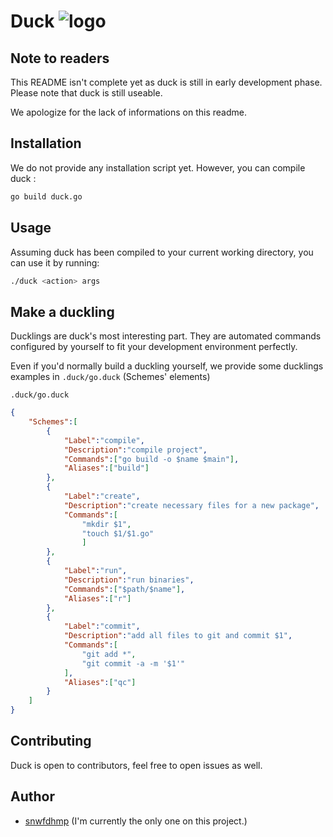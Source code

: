 # Duck ![logo][logo-xs]

## Note to readers

This README isn't complete yet as duck is still in early development phase. Please note that duck is still useable.

We apologize for the lack of informations on this readme.

## Installation

We do not provide any installation script yet. However, you can compile duck :

```bash
go build duck.go
```

## Usage

Assuming duck has been compiled to your current working directory, you can use it by running:

```bash
./duck <action> args
```

## Make a duckling

Ducklings are duck's most interesting part.
They are automated commands configured by yourself to fit your development environment perfectly.

Even if you'd normally build a duckling yourself, we provide some ducklings examples in <code>.duck/go.duck</code> (Schemes' elements)

<code>.duck/go.duck</code>

```JSON
{
	"Schemes":[
		{
			"Label":"compile",
			"Description":"compile project",
			"Commands":["go build -o $name $main"],
			"Aliases":["build"]
		},
		{
			"Label":"create",
			"Description":"create necessary files for a new package",
			"Commands":[
				"mkdir $1",
				"touch $1/$1.go"
				]
		},
		{
			"Label":"run",
			"Description":"run binaries",
			"Commands":["$path/$name"],
			"Aliases":["r"]
		},
		{
			"Label":"commit",
			"Description":"add all files to git and commit $1",
			"Commands":[
				"git add *",
				"git commit -a -m '$1'"
			],
			"Aliases":["qc"]
		}
	]
}
```


## Contributing

Duck is open to contributors, feel free to open issues as well.

## Author

- [snwfdhmp](http://github.com/snwfdhmp) (I'm currently the only one on this project.)



[logo-xs]: https://www.github.com/snwfdhmp/duck/raw/master/ressources/img/logo-xs.png "Logo"